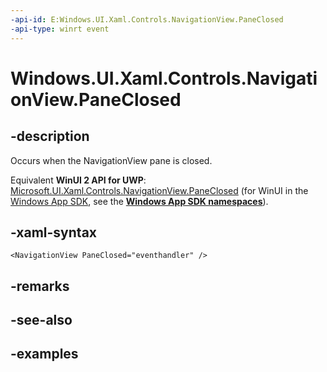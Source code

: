 ```yaml
---
-api-id: E:Windows.UI.Xaml.Controls.NavigationView.PaneClosed
-api-type: winrt event
---
```


<!-- Event syntax.
public event TypedEventHandler PaneClosed<NavigationView>
-->

# Windows.UI.Xaml.Controls.NavigationView.PaneClosed

## -description

Occurs when the NavigationView pane is closed.

Equivalent **WinUI 2 API for UWP**: [Microsoft.UI.Xaml.Controls.NavigationView.PaneClosed](/windows/winui/api/microsoft.ui.xaml.controls.navigationview.paneclosed) (for WinUI in the [Windows App SDK](/windows/apps/windows-app-sdk/), see the **[Windows App SDK namespaces](/windows/windows-app-sdk/api/winrt/)**).

## -xaml-syntax

```xaml
<NavigationView PaneClosed="eventhandler" />
```

## -remarks

## -see-also

## -examples
